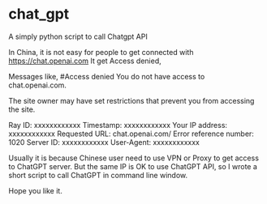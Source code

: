 # chat_gpt
A simply python script to call Chatgpt API

In China, it is not easy for people to get connected with https://chat.openai.com
It get Access denied, 

Messages like,
#Access denied
You do not have access to chat.openai.com.

The site owner may have set restrictions that prevent you from accessing the site.

Ray ID: xxxxxxxxxxxx
Timestamp: xxxxxxxxxxxx
Your IP address: xxxxxxxxxxxx
Requested URL: chat.openai.com/
Error reference number: 1020
Server ID: xxxxxxxxxxxx
User-Agent: xxxxxxxxxxxx


Usually it is because Chinese user need to use VPN or Proxy to get access to ChatGPT server.
But the same IP is OK to use ChatGPT API, so I wrote a short script to call ChatGPT in command line window.

Hope you like it.

